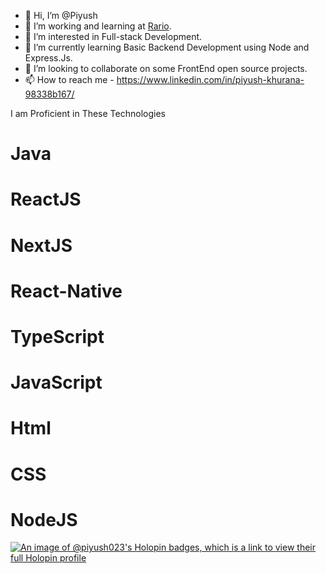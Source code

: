 - 👋 Hi, I’m @Piyush
- 👀 I’m working and learning at [Rario](https://rario.com).
- 👀 I’m interested in Full-stack Development.
- 🌱 I’m currently learning Basic Backend Development using Node and Express.Js.
- 💞️ I’m looking to collaborate on some FrontEnd open source projects.
- 📫 How to reach me - https://www.linkedin.com/in/piyush-khurana-98338b167/

I am Proficient in These Technologies
# Java
# ReactJS
# NextJS
# React-Native
# TypeScript
# JavaScript
# Html
# CSS
# NodeJS

[![An image of @piyush023's Holopin badges, which is a link to view their full Holopin profile](https://holopin.me/piyush023)](https://holopin.io/@piyush023)

